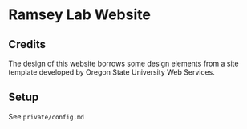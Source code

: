 # Ramsey Lab Website

## Credits
The design of this website borrows some design elements from a site template developed by
Oregon State University Web Services. 


## Setup
See `private/config.md`



